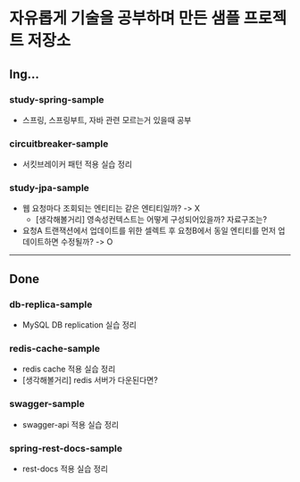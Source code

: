 # 자유롭게 기술을 공부하며 만든 샘플 프로젝트 저장소

## Ing...

### study-spring-sample
- 스프링, 스프링부트, 자바 관련 모르는거 있을때 공부

### circuitbreaker-sample
- 서킷브레이커 패턴 적용 실습 정리

### study-jpa-sample
- 웹 요청마다 조회되는 엔티티는 같은 엔티티일까? -> X
    - [생각해볼거리] 영속성컨텍스트는 어떻게 구성되어있을까? 자료구조는?
- 요청A 트랜잭션에서 업데이트를 위한 셀렉트 후 요청B에서 동일 엔티티를 먼저 업데이트하면 수정될까? -> O
---

## Done
### db-replica-sample
- MySQL DB replication 실습 정리

### redis-cache-sample
- redis cache 적용 실습 정리
- [생각해볼거리] redis 서버가 다운된다면?

### swagger-sample
- swagger-api 적용 실습 정리

### spring-rest-docs-sample
- rest-docs 적용 실습 정리
